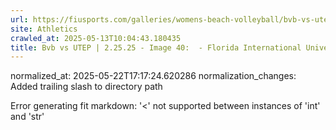 ```yaml
---
url: https://fiusports.com/galleries/womens-beach-volleyball/bvb-vs-utep-2-25-25/image-40/356/62720/
site: Athletics
crawled_at: 2025-05-13T10:04:43.180435
title: Bvb vs UTEP | 2.25.25 - Image 40:  - Florida International University
---
```

normalized_at: 2025-05-22T17:17:24.620286
normalization_changes: Added trailing slash to directory path

Error generating fit markdown: '<' not supported between instances of 'int' and 'str'